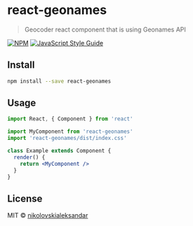 # react-geonames

> Geocoder react component that is using Geonames API

[![NPM](https://img.shields.io/npm/v/react-geonames.svg)](https://www.npmjs.com/package/react-geonames) [![JavaScript Style Guide](https://img.shields.io/badge/code_style-standard-brightgreen.svg)](https://standardjs.com)

## Install

```bash
npm install --save react-geonames
```

## Usage

```jsx
import React, { Component } from 'react'

import MyComponent from 'react-geonames'
import 'react-geonames/dist/index.css'

class Example extends Component {
  render() {
    return <MyComponent />
  }
}
```

## License

MIT © [nikolovskialeksandar](https://github.com/nikolovskialeksandar)
